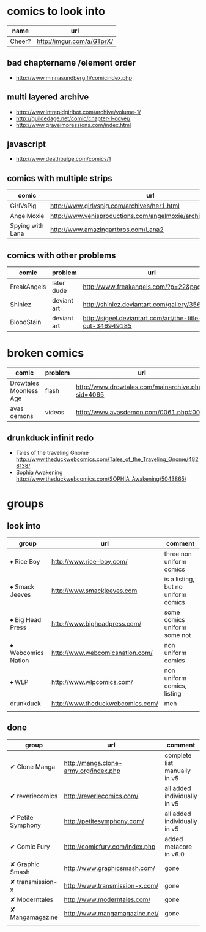 # comics to look into

|        name       |                     url                      |
| ----------------- | -------------------------------------------- |
| Cheer?            | <http://imgur.com/a/GTprX/>                  |

## bad chaptername /element order

* <http://www.minnasundberg.fi/comicindex.php>

## multi layered archive

* <http://www.intrepidgirlbot.com/archive/volume-1/>
* <http://guildedage.net/comic/chapter-1-cover/>
* <http://www.graveimpressions.com/index.html>

## javascript

* <http://www.deathbulge.com/comics/1>


## comics with multiple strips

|       comic        |                                url                                 |
|--------------------|--------------------------------------------------------------------|
| GirlVsPig          | <http://www.girlvspig.com/archives/her1.html>                      |
| AngelMoxie         | <http://www.venisproductions.com/angelmoxie/archives/0/0/001.html> |
| Spying with Lana   | <http://www.amazingartbros.com/Lana2>                              |

## comics with other problems

|    comic    |              problem               |                              url                              |
| ----------- | ---------------------------------- | ------------------------------------------------------------- |
| FreakAngels | later dude                         | <http://www.freakangels.com/?p=22&page=1>                     |
| Shiniez     | deviant art                        | <http://shiniez.deviantart.com/gallery/35675685>              |
| BloodStain  | deviant art                        | <http://sigeel.deviantart.com/art/the-title-is-out-346949185> |

# broken comics

|         comic          | problem |                         url                         |
| ---------------------- | ------- | --------------------------------------------------- |
| Drowtales Moonless Age | flash   | <http://www.drowtales.com/mainarchive.php?sid=4065> |
| avas demons            | videos  | <http://www.avasdemon.com/0061.php#0061>            |

## drunkduck infinit redo

* Tales of the traveling Gnome http://www.theduckwebcomics.com/Tales_of_the_Traveling_Gnome/4828138/
* Sophia Awakening http://www.theduckwebcomics.com/SOPHIA_Awakening/5043865/

# groups

## look into

|       group        |                url                 |               comment               |
| ------------------ | ---------------------------------- | ----------------------------------- |
| ♦ Rice Boy         | <http://www.rice-boy.com/>         | three non uniform comics            |
| ♦ Smack Jeeves     | <http://www.smackjeeves.com>       | is a listing, but no uniform comics |
| ♦ Big Head Press   | <http://www.bigheadpress.com/>     | some comics uniform some not        |
| ♦ Webcomics Nation | <http://www.webcomicsnation.com/>  | non uniform comics                  |
| ♦ WLP              | <http://www.wlpcomics.com/>        | non uniform comics, listing         |
| drunkduck          | <http://www.theduckwebcomics.com/> | meh                                 |
|                    |                                    |                                     |

## done

|       group       |                   url                   |           comment            |
| ----------------- | --------------------------------------- | ---------------------------- |
| ✔ Clone Manga     | <http://manga.clone-army.org/index.php> | complete list manually in v5 |
| ✔ reveriecomics   | <http://reveriecomics.com/>             | all added individually in v5 |
| ✔ Petite Symphony | <http://petitesymphony.com/>            | all added individually in v5 |
| ✔ Comic Fury      | <http://comicfury.com/index.php>        | added metacore in v6.0       |
| ✘ Graphic Smash   | <http://www.graphicsmash.com/>          | gone                         |
| ✘ transmission-x  | <http://www.transmission-x.com/>        | gone                         |
| ✘ Moderntales     | <http://www.moderntales.com/>           | gone                         |
| ✘ Mangamagazine   | <http://www.mangamagazine.net/>         | gone                         |
|                   |                                         |                              |
